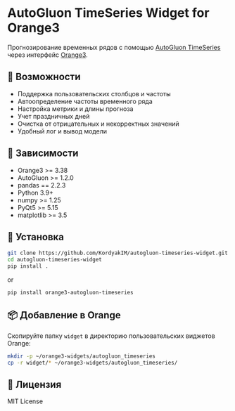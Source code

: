 # AutoGluon TimeSeries Widget for Orange3

Прогнозирование временных рядов с помощью [AutoGluon TimeSeries](https://auto.gluon.ai/stable/) через интерфейс [Orange3](https://orange.biolab.si/).

## 🧠 Возможности

- Поддержка пользовательских столбцов и частоты
- Автоопределение частоты временного ряда
- Настройка метрики и длины прогноза
- Учет праздничных дней
- Очистка от отрицательных и некорректных значений
- Удобный лог и вывод модели

## 🧪 Зависимости

- Orange3 >= 3.38
- AutoGluon >= 1.2.0
- pandas == 2.2.3
- Python 3.9+
- numpy >= 1.25
- PyQt5 >= 5.15
- matplotlib >= 3.5

## 🚀 Установка

```bash
git clone https://github.com/KordyakIM/autogluon-timeseries-widget.git
cd autogluon-timeseries-widget
pip install .
```
or
```bash
pip install orange3-autogluon-timeseries
```

## 📦 Добавление в Orange

Скопируйте папку `widget` в директорию пользовательских виджетов Orange:
```bash
mkdir -p ~/orange3-widgets/autogluon_timeseries
cp -r widget/* ~/orange3-widgets/autogluon_timeseries/
```

## 📝 Лицензия

MIT License
